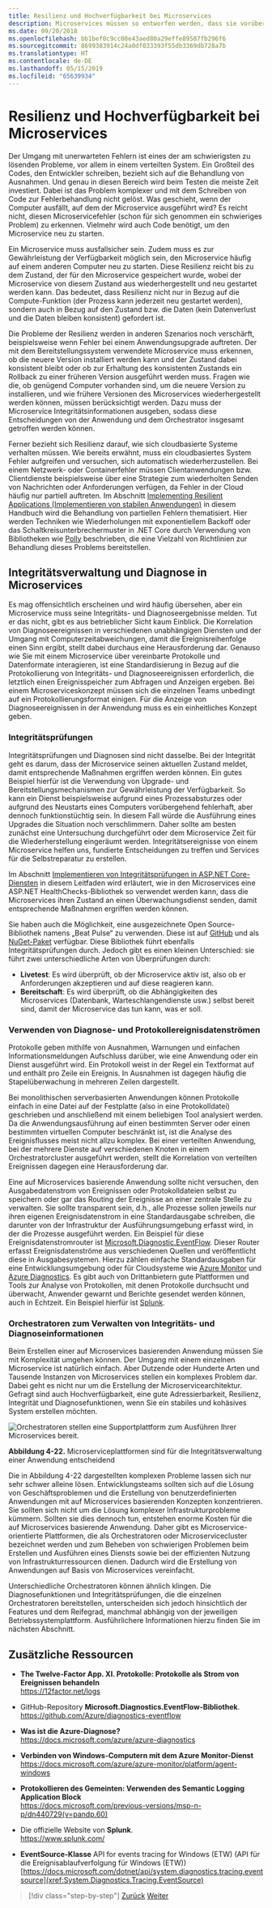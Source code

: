 ```yaml
---
title: Resilienz und Hochverfügbarkeit bei Microservices
description: Microservices müssen so entworfen werden, dass sie vorübergehende Netzwerk- und Abhängigkeitsfehler aushalten. Zudem müssen sie resilient sein, um Hochverfügbarkeit zu gewährleisten.
ms.date: 09/20/2018
ms.openlocfilehash: bb1bef0c9cc08e43aed80a29effe89587fb296f6
ms.sourcegitcommit: 8699383914c24a0df033393f55db3369db728a7b
ms.translationtype: HT
ms.contentlocale: de-DE
ms.lasthandoff: 05/15/2019
ms.locfileid: "65639934"
---
```

# <a name="resiliency-and-high-availability-in-microservices"></a>Resilienz und Hochverfügbarkeit bei Microservices

Der Umgang mit unerwarteten Fehlern ist eines der am schwierigsten zu lösenden Probleme, vor allem in einem verteilten System. Ein Großteil des Codes, den Entwickler schreiben, bezieht sich auf die Behandlung von Ausnahmen. Und genau in diesen Bereich wird beim Testen die meiste Zeit investiert. Dabei ist das Problem komplexer und mit dem Schreiben von Code zur Fehlerbehandlung nicht gelöst. Was geschieht, wenn der Computer ausfällt, auf dem der Microservice ausgeführt wird? Es reicht nicht, diesen Microservicefehler (schon für sich genommen ein schwieriges Problem) zu erkennen. Vielmehr wird auch Code benötigt, um den Microservice neu zu starten.

Ein Microservice muss ausfallsicher sein. Zudem muss es zur Gewährleistung der Verfügbarkeit möglich sein, den Microservice häufig auf einem anderen Computer neu zu starten. Diese Resilienz reicht bis zu dem Zustand, der für den Microservice gespeichert wurde, wobei der Microservice von diesem Zustand aus wiederhergestellt und neu gestartet werden kann. Das bedeutet, dass Resilienz nicht nur in Bezug auf die Compute-Funktion (der Prozess kann jederzeit neu gestartet werden), sondern auch in Bezug auf den Zustand bzw. die Daten (kein Datenverlust und die Daten bleiben konsistent) gefordert ist.

Die Probleme der Resilienz werden in anderen Szenarios noch verschärft, beispielsweise wenn Fehler bei einem Anwendungsupgrade auftreten. Der mit dem Bereitstellungssystem verwendete Microservice muss erkennen, ob die neuere Version installiert werden kann und der Zustand dabei konsistent bleibt oder ob zur Erhaltung des konsistenten Zustands ein Rollback zu einer früheren Version ausgeführt werden muss. Fragen wie die, ob genügend Computer vorhanden sind, um die neuere Version zu installieren, und wie frühere Versionen des Microservices wiederhergestellt werden können, müssen berücksichtigt werden. Dazu muss der Microservice Integritätsinformationen ausgeben, sodass diese Entscheidungen von der Anwendung und dem Orchestrator insgesamt getroffen werden können.

Ferner bezieht sich Resilienz darauf, wie sich cloudbasierte Systeme verhalten müssen. Wie bereits erwähnt, muss ein cloudbasiertes System Fehler aufgreifen und versuchen, sich automatisch wiederherzustellen. Bei einem Netzwerk- oder Containerfehler müssen Clientanwendungen bzw. Clientdienste beispielsweise über eine Strategie zum wiederholten Senden von Nachrichten oder Anforderungen verfügen, da Fehler in der Cloud häufig nur partiell auftreten. Im Abschnitt [Implementing Resilient Applications (Implementieren von stabilen Anwendungen)](../implement-resilient-applications/index.md) in diesem Handbuch wird die Behandlung von partiellen Fehlern thematisiert. Hier werden Techniken wie Wiederholungen mit exponentiellem Backoff oder das Schaltkreisunterbrechermuster in .NET Core durch Verwendung von Bibliotheken wie [Polly](https://github.com/App-vNext/Polly) beschrieben, die eine Vielzahl von Richtlinien zur Behandlung dieses Problems bereitstellen.

## <a name="health-management-and-diagnostics-in-microservices"></a>Integritätsverwaltung und Diagnose in Microservices

Es mag offensichtlich erscheinen und wird häufig übersehen, aber ein Microservice muss seine Integritäts- und Diagnoseergebnisse melden. Tut er das nicht, gibt es aus betrieblicher Sicht kaum Einblick. Die Korrelation von Diagnoseereignissen in verschiedenen unabhängigen Diensten und der Umgang mit Computerzeitabweichungen, damit die Ereignisreihenfolge einen Sinn ergibt, stellt dabei durchaus eine Herausforderung dar. Genauso wie Sie mit einem Microservice über vereinbarte Protokolle und Datenformate interagieren, ist eine Standardisierung in Bezug auf die Protokollierung von Integritäts- und Diagnoseereignissen erforderlich, die letztlich einen Ereignisspeicher zum Abfragen und Anzeigen ergeben. Bei einem Microserviceskonzept müssen sich die einzelnen Teams unbedingt auf ein Protokollierungsformat einigen. Für die Anzeige von Diagnoseereignissen in der Anwendung muss es ein einheitliches Konzept geben.

### <a name="health-checks"></a>Integritätsprüfungen

Integritätsprüfungen und Diagnosen sind nicht dasselbe. Bei der Integrität geht es darum, dass der Microservice seinen aktuellen Zustand meldet, damit entsprechende Maßnahmen ergriffen werden können. Ein gutes Beispiel hierfür ist die Verwendung von Upgrade- und Bereitstellungsmechanismen zur Gewährleistung der Verfügbarkeit. So kann ein Dienst beispielsweise aufgrund eines Prozessabsturzes oder aufgrund des Neustarts eines Computers vorübergehend fehlerhaft, aber dennoch funktionstüchtig sein. In diesem Fall würde die Ausführung eines Upgrades die Situation noch verschlimmern. Daher sollte am besten zunächst eine Untersuchung durchgeführt oder dem Microservice Zeit für die Wiederherstellung eingeräumt werden. Integritätsereignisse von einem Microservice helfen uns, fundierte Entscheidungen zu treffen und Services für die Selbstreparatur zu erstellen.

Im Abschnitt [Implementieren von Integritätsprüfungen in ASP.NET Core-Diensten](../implement-resilient-applications/monitor-app-health.md#implement-health-checks-in-aspnet-core-services) in diesem Leitfaden wird erläutert, wie in den Microservices eine ASP.NET HealthChecks-Bibliothek so verwendet werden kann, dass die Microservices ihren Zustand an einen Überwachungsdienst senden, damit entsprechende Maßnahmen ergriffen werden können.

Sie haben auch die Möglichkeit, eine ausgezeichnete Open Source-Bibliothek namens „Beat Pulse“ zu verwenden. Diese ist auf [GitHub](https://github.com/Xabaril/BeatPulse) und als [NuGet-Paket](https://www.nuget.org/packages/BeatPulse/) verfügbar. Diese Bibliothek führt ebenfalls Integritätsprüfungen durch. Jedoch gibt es einen kleinen Unterschied: sie führt zwei unterschiedliche Arten von Überprüfungen durch:

- **Livetest**: Es wird überprüft, ob der Microservice aktiv ist, also ob er Anforderungen akzeptieren und auf diese reagieren kann. 
- **Bereitschaft**: Es wird überprüft, ob die Abhängigkeiten des Microservices (Datenbank, Warteschlangendienste usw.) selbst bereit sind, damit der Microservice das tun kann, was er soll. 

### <a name="using-diagnostics-and-logs-event-streams"></a>Verwenden von Diagnose- und Protokollereignisdatenströmen

Protokolle geben mithilfe von Ausnahmen, Warnungen und einfachen Informationsmeldungen Aufschluss darüber, wie eine Anwendung oder ein Dienst ausgeführt wird. Ein Protokoll weist in der Regel ein Textformat auf und enthält pro Zeile ein Ereignis. In Ausnahmen ist dagegen häufig die Stapelüberwachung in mehreren Zeilen dargestellt.

Bei monolithischen serverbasierten Anwendungen können Protokolle einfach in eine Datei auf der Festplatte (also in eine Protokolldatei) geschrieben und anschließend mit einem beliebigen Tool analysiert werden. Da die Anwendungsausführung auf einen bestimmten Server oder einen bestimmten virtuellen Computer beschränkt ist, ist die Analyse des Ereignisflusses meist nicht allzu komplex. Bei einer verteilten Anwendung, bei der mehrere Dienste auf verschiedenen Knoten in einem Orchestratorcluster ausgeführt werden, stellt die Korrelation von verteilten Ereignissen dagegen eine Herausforderung dar.

Eine auf Microservices basierende Anwendung sollte nicht versuchen, den Ausgabedatenstrom von Ereignissen oder Protokolldateien selbst zu speichern oder gar das Routing der Ereignisse an einer zentrale Stelle zu verwalten. Sie sollte transparent sein, d.h., alle Prozesse sollen jeweils nur ihren eigenen Ereignisdatenstrom in eine Standardausgabe schreiben, die darunter von der Infrastruktur der Ausführungsumgebung erfasst wird, in der die Prozesse ausgeführt werden. Ein Beispiel für diese Ereignisdatenstromrouter ist [Microsoft.Diagnostic.EventFlow](https://github.com/Azure/diagnostics-eventflow). Dieser Router erfasst Ereignisdatenströme aus verschiedenen Quellen und veröffentlicht diese in Ausgabesystemen. Hierzu zählen einfache Standardausgaben für eine Entwicklungsumgebung oder für Cloudsysteme wie [Azure Monitor](https://azure.microsoft.com/services/monitor//) und [Azure Diagnostics](https://docs.microsoft.com/azure/azure-monitor/platform/diagnostics-extension-overview). Es gibt auch von Drittanbietern gute Plattformen und Tools zur Analyse von Protokollen, mit denen Protokolle durchsucht und überwacht, Anwender gewarnt und Berichte gesendet werden können, auch in Echtzeit. Ein Beispiel hierfür ist [Splunk](https://www.splunk.com/goto/Splunk_Log_Management?ac=ga_usa_log_analysis_phrase_Mar17&_kk=logs%20analysis&gclid=CNzkzIrex9MCFYGHfgodW5YOtA).

### <a name="orchestrators-managing-health-and-diagnostics-information"></a>Orchestratoren zum Verwalten von Integritäts- und Diagnoseinformationen

Beim Erstellen einer auf Microservices basierenden Anwendung müssen Sie mit Komplexität umgehen können. Der Umgang mit einem einzelnen Microservice ist natürlich einfach. Aber Dutzende oder Hunderte Arten und Tausende Instanzen von Microservices stellen ein komplexes Problem dar. Dabei geht es nicht nur um die Erstellung der Microservicearchitektur. Gefragt sind auch Hochverfügbarkeit, eine gute Adressierbarkeit, Resilienz, Integrität und Diagnosefunktionen, wenn Sie ein stabiles und kohäsives System erstellen möchten.

![Orchestratoren stellen eine Supportplattform zum Ausführen Ihrer Microservices bereit.](./media/image22.png)

**Abbildung 4-22.** Microserviceplattformen sind für die Integritätsverwaltung einer Anwendung entscheidend

Die in Abbildung 4-22 dargestellten komplexen Probleme lassen sich nur sehr schwer alleine lösen. Entwicklungsteams sollten sich auf die Lösung von Geschäftsproblemen und die Erstellung von benutzerdefinierten Anwendungen mit auf Microservices basierenden Konzepten konzentrieren. Sie sollten sich nicht um die Lösung komplexer Infrastrukturprobleme kümmern. Sollten sie dies dennoch tun, entstehen enorme Kosten für die auf Microservices basierende Anwendung. Daher gibt es Microservice-orientierte Plattformen, die als Orchestratoren oder Microservicecluster bezeichnet werden und zum Beheben von schwierigen Problemen beim Erstellen und Ausführen eines Diensts sowie bei der effizienten Nutzung von Infrastrukturressourcen dienen. Dadurch wird die Erstellung von Anwendungen auf Basis von Microservices vereinfacht.

Unterschiedliche Orchestratoren können ähnlich klingen. Die Diagnosefunktionen und Integritätsprüfungen, die die einzelnen Orchestratoren bereitstellen, unterscheiden sich jedoch hinsichtlich der Features und dem Reifegrad, manchmal abhängig von der jeweiligen Betriebssystemplattform. Ausführlichere Informationen hierzu finden Sie im nächsten Abschnitt.

## <a name="additional-resources"></a>Zusätzliche Ressourcen

- **The Twelve-Factor App. XI. Protokolle: Protokolle als Strom von Ereignissen behandeln** \
  <https://12factor.net/logs>

- GitHub-Repository **Microsoft.Diagnostics.EventFlow-Bibliothek**. \
  <https://github.com/Azure/diagnostics-eventflow>

- **Was ist die Azure-Diagnose?** \
  <https://docs.microsoft.com/azure/azure-diagnostics>

- **Verbinden von Windows-Computern mit dem Azure Monitor-Dienst** \
  <https://docs.microsoft.com/azure/azure-monitor/platform/agent-windows>

- **Protokollieren des Gemeinten: Verwenden des Semantic Logging Application Block** \
  <https://docs.microsoft.com/previous-versions/msp-n-p/dn440729(v=pandp.60)>

- Die offizielle Website von **Splunk**. \
  <https://www.splunk.com/>

- **EventSource-Klasse** API for events tracing for Windows (ETW) (API für die Ereignisablaufverfolgung für Windows (ETW))
  [https://docs.microsoft.com/dotnet/api/system.diagnostics.tracing.eventsource](xref:System.Diagnostics.Tracing.EventSource)

>[!div class="step-by-step"]
>[Zurück](microservice-based-composite-ui-shape-layout.md)
>[Weiter](scalable-available-multi-container-microservice-applications.md)
